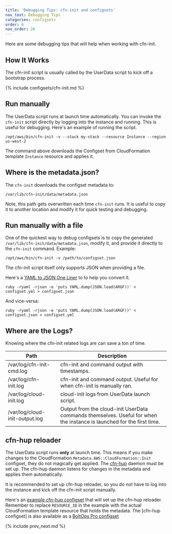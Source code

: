 ```yaml
---
title: 'Debugging Tips: cfn-init and configsets'
nav_text: Debugging Tips
categories: configsets
order: 6
nav_order: 26
---
```


Here are some debugging tips that will help when working with cfn-init.

## How It Works

The cfn-init script is usually called by the UserData script to kick off a bootstrap process.

{% include configsets/cfn-init.md %}

## Run manually

The UserData script runs at launch time automatically.  You can invoke the `cfn-init` script directly by logging into the instance and running.  This is useful for debugging. Here's an example of running the script.

    /opt/aws/bin/cfn-init -v --stack my-stack --resource Instance --region us-west-2

The command above downloads the Configset from CloudFormation template `Instance` resource and applies it.

## Where is the metadata.json?

The `cfn-init` downloads the configset metadata to:

    /var/lib/cfn-init/data/metadata.json

Note, this path gets overwritten each time `cfn-init` runs.  It is useful to copy it to another location and modify it for quick testing and debugging.

## Run manually with a file

One of the quickest way to debug configsets is to copy the generated `/var/lib/cfn-init/data/metadata.json`, modify it, and provide it directly to the `cfn-init` command. Example:

    /opt/aws/bin/cfn-init -v /path/to/configset.json

The cfn-init script itself only supports JSON when providing a file.

Here's a [YAML to JSON One Liner](https://blog.boltops.com/2017/09/16/json-to-yaml-one-liner) to to help you convert it.

    ruby -ryaml -rjson -e 'puts YAML.dump(JSON.load(ARGF))' < configset.yml > configset.json

And vice-versa:

    ruby -ryaml -rjson -e 'puts YAML.dump(JSON.load(ARGF))' < configset.json > configset.yml

## Where are the Logs?

Knowing where the cfn-init related logs are can save a ton of time.

Path | Description
--- | ---
/var/log/cfn-init-cmd.log | cfn-init and command output with timestamps.
/var/log/cfn-init.log | cfn-init and command output. Useful for when cfn-init is manually ran.
/var/log/cloud-init.log | cloud-init logs from UserData launch script.
/var/log/cloud-init-output.log | Output from the cloud-init UserData commands themselves. Useful for when the instance is launched for the first time.

## cfn-hup reloader

The UserData script runs **only** at launch time.  This means if you make changes to the CloudFormation `Metadata.AWS::CloudFormation::Init` configset, they do not magically get applied.  The [cfn-hup](https://docs.aws.amazon.com/AWSCloudFormation/latest/UserGuide/cfn-hup.html) daemon must be set up. The cfn-hup daemon listens for changes in the metadata and applies them automatically.

It is recommended to set up cfn-hup reloader, so you do not have to log into the instance and kick off the cfn-init script manually.

Here's an [example cfn-hup configset](https://gist.github.com/tongueroo/2c6db800d262ac87eef5196a5b5abe01) that will set up the cfn-hup reloader.  Remember to replace `RESOURCE_ID` in the example with the actual CloudFormation template resource that holds the metadata.  The [cfn-hup configset] is also available as a [BoltOps Pro configset](https://github.com/boltopspro-docs/cfn-hup)

{% include prev_next.md %}
